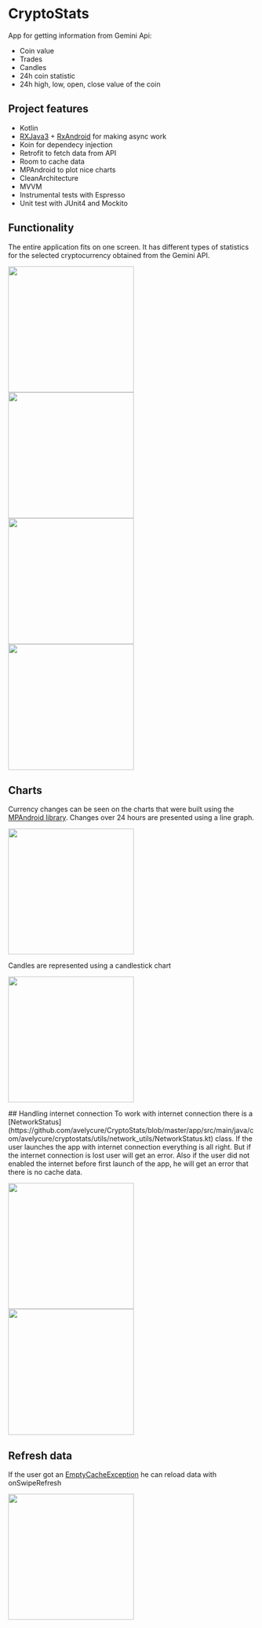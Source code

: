 # CryptoStats

App for getting information from Gemini Api:
* Coin value
* Trades
* Candles
* 24h coin statistic
* 24h high, low, open, close value of the coin

## Project features
* Kotlin
* [RXJava3](https://github.com/ReactiveX/RxJava) + [RxAndroid](https://github.com/ReactiveX/RxAndroid) for making async work
* Koin for dependecy injection
* Retrofit to fetch data from API
* Room to cache data
* MPAndroid to plot nice charts
* CleanArchitecture
* MVVM
* Instrumental tests with Espresso
* Unit test with JUnit4 and Mockito

## Functionality
The entire application fits on one screen. It has different types of statistics for the selected cryptocurrency obtained from the Gemini API.
<p>
  <img src="https://github.com/avelycure/avelycure/blob/master/assets/cryptostats/actual1.jpg" width="256" />
  <img src="https://github.com/avelycure/avelycure/blob/master/assets/cryptostats/actual2.jpg" width="256" />
  <img src="https://github.com/avelycure/avelycure/blob/master/assets/cryptostats/actual3.jpg" width="256" />
  <img src="https://github.com/avelycure/avelycure/blob/master/assets/cryptostats/cache1.jpg" width="256" />
</p>

## Charts
Currency changes can be seen on the charts that were built using the [MPAndroid library](https://github.com/PhilJay/MPAndroidChart). Changes over 24 hours are presented using a line graph. 
<p>
  <img src="https://github.com/avelycure/avelycure/blob/master/assets/cryptostats/linechart.jpg" width="256" />
</p>
Candles are represented using a candlestick chart
<p>
  <img src="https://github.com/avelycure/avelycure/blob/master/assets/cryptostats/candles.jpg" width="256" />
</p>
## Handling internet connection
To work with internet connection there is a [NetworkStatus](https://github.com/avelycure/CryptoStats/blob/master/app/src/main/java/com/avelycure/cryptostats/utils/network_utils/NetworkStatus.kt) class. If the user launches the app with internet connection everything is all right. But if the internet connection is lost user will get an error. Also if the user did not enabled the internet before first launch of the app, he will get an error that there is no cache data. 
<p>
  <img src="https://github.com/avelycure/avelycure/blob/master/assets/cryptostats/error.jpg" width="256" />
  <img src="https://github.com/avelycure/avelycure/blob/master/assets/cryptostats/on_disable_network.jpg" width="256" />
</p>

## Refresh data
If the user got an [EmptyCacheException](https://github.com/avelycure/CryptoStats/blob/master/app/src/main/java/com/avelycure/cryptostats/utils/exceptions/EmptyCacheException.kt) he can reload data with onSwipeRefresh
<p>
  <img src="https://github.com/avelycure/avelycure/blob/master/assets/cryptostats/on_update.jpg" width="256" />
</p>
